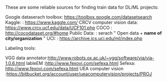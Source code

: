 These are some reliable sources for finding train data for DL/ML projects:

Google dataserach toolbox: https://toolbox.google.com/datasetsearch  
Kaggle:                  : https://www.kaggle.com/
CRCV computer vision data: https://www.crcv.ucf.edu/data/UCF101.php
COCO                     : http://cocodataset.org/#home
Public Data:             : serach " Open data +  **name of city/organization** "
UCI:                     : https://archive.ics.uci.edu/ml/index.php







Labeling tools:

VGG data annotator:http://www.robots.ox.ac.uk/~vgg/software/via/via-1.0.6.html
lableEM :http://www.fexovi.com/sefexa.html
Sefexa: http://www.fexovi.com/sefexa.html
UEA computer vision :https://bitbucket.org/account/user/ueacomputervision/projects/PROJ
